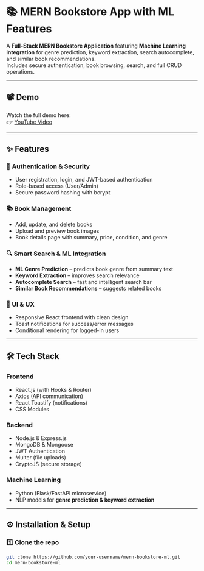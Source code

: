 # 📚 MERN Bookstore App with ML Features

A **Full-Stack MERN Bookstore Application** featuring **Machine Learning integration** for genre prediction, keyword extraction, search autocomplete, and similar book recommendations.  
Includes secure authentication, book browsing, search, and full CRUD operations.

---

## 📽️ Demo  

Watch the full demo here:  
👉 [YouTube Video](https://youtu.be/KNVM1atBTw4?si=lblVr6nzePUTrgBN)

---

## ✨ Features  

### 🔐 Authentication & Security  
- User registration, login, and JWT-based authentication  
- Role-based access (User/Admin)  
- Secure password hashing with bcrypt  

### 📚 Book Management  
- Add, update, and delete books  
- Upload and preview book images  
- Book details page with summary, price, condition, and genre  

### 🔍 Smart Search & ML Integration  
- **ML Genre Prediction** – predicts book genre from summary text  
- **Keyword Extraction** – improves search relevance  
- **Autocomplete Search** – fast and intelligent search bar  
- **Similar Book Recommendations** – suggests related books  

### 🎨 UI & UX  
- Responsive React frontend with clean design  
- Toast notifications for success/error messages  
- Conditional rendering for logged-in users  

---

## 🛠️ Tech Stack  

### Frontend  
- React.js (with Hooks & Router)  
- Axios (API communication)  
- React Toastify (notifications)  
- CSS Modules  

### Backend  
- Node.js & Express.js  
- MongoDB & Mongoose  
- JWT Authentication  
- Multer (file uploads)  
- CryptoJS (secure storage)  

### Machine Learning  
- Python (Flask/FastAPI microservice)  
- NLP models for **genre prediction & keyword extraction**  

---

## ⚙️ Installation & Setup  

### 1️⃣ Clone the repo  
```bash
git clone https://github.com/your-username/mern-bookstore-ml.git
cd mern-bookstore-ml
